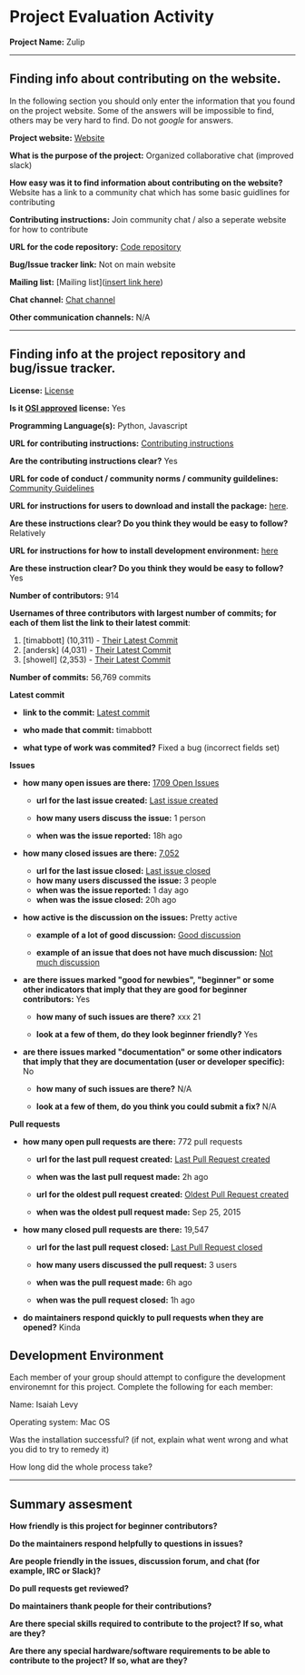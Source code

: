 # Project Evaluation Activity

__Project Name:__  Zulip

---

## Finding info about contributing on the website.

In the following section you should only enter the information that you
found on the project website. Some of the answers will be impossible to find, others
may be very hard to find. Do not _google_ for answers.

__Project website:__ [Website](https://zulip.com/)


__What is the purpose of the project:__ Organized collaborative chat (improved slack)

__How easy was it to find information about contributing on the website?__ Website has a link to a community chat which has some basic guidlines for contributing 

__Contributing instructions:__ Join community chat / also a seperate website for how to contribute

__URL for the code repository:__ [Code repository](https://github.com/zulip)

__Bug/Issue tracker link:__ Not on main website

__Mailing list:__ [Mailing list]([insert link here](https://zulip.com/development-community/))

__Chat channel:__ [Chat channel](https://chat.zulip.org/#narrow/stream/95-new-members)

__Other communication channels:__ N/A


---

## Finding info at the project repository and bug/issue tracker.

__License:__ [License](https://github.com/zulip/zulip/blob/main/LICENSE)

__Is it [OSI approved](https://opensource.org/licenses/alphabetical) license:__ Yes 

__Programming Language(s):__ Python, Javascript 

__URL for contributing instructions:__ [Contributing instructions](https://zulip.readthedocs.io/en/latest/contributing/contributing.html)

__Are the contributing instructions clear?__ Yes


__URL for code of conduct / community norms / community guildelines:__ [Community Guidelines](https://github.com/zulip/zulip/blob/main/CODE_OF_CONDUCT.md)

__URL for instructions for users to download and install the package:__  [here](https://zulip.readthedocs.io/en/latest/development/setup-recommended.html#macos). 


__Are these instructions clear? Do you think they would be easy to follow?__ Relatively 


__URL for instructions for how to install development environment:__ [here](https://zulip.readthedocs.io/en/latest/development/overview.html)


__Are these instruction clear? Do you think they would be easy to follow?__ Yes


__Number of contributors:__ 914


__Usernames of three contributors with largest number of commits; for
each of them list the link to their latest commit__:

1. [timabbott] (10,311) - [Their Latest Commit](https://github.com/zulip/zulip/commit/c0e88ad0eadba9df05a37eaf9dfc9f9f814d7600)
1. [andersk] (4,031) - [Their Latest Commit](https://github.com/zulip/zulip/commit/7b1bb984b307571f5b3ffb501226d6e970c38732)
1. [showell] (2,353) - [Their Latest Commit](https://github.com/zulip/zulip/commit/a8f5836ee6f5823082445f7bbb2ae3d7fb7a7ec1)


__Number of commits:__ 56,769 commits 

__Latest commit__ 

- __link to the commit:__ [Latest commit](https://github.com/zulip/zulip/commit/a513489f38bcad1025f3d9141a3132a166d2da6f)

- __who made that commit:__ timabbott

- __what type of work was commited?__ Fixed a bug (incorrect fields set)

__Issues__

- __how many open issues are there:__ [1709 Open Issues](https://github.com/zulip/zulip/issues)

    - __url for the last issue created:__ [Last issue created](https://github.com/zulip/zulip/issues/29139)

    - __how many users discuss the issue:__ 1 person
    
    - __when was the issue reported:__ 18h ago 
    

- __how many closed issues are there:__ [7,052](https://github.com/zulip/zulip/issues?q=is%3Aissue+is%3Aclosed)
    - __url for the last issue closed:__ [Last issue closed](https://github.com/zulip/zulip/issues/29132)
    - __how many users discussed the issue:__ 3 people
    - __when was the issue reported:__ 1 day ago
    - __when was the issue closed:__ 20h ago 

- __how active is the discussion on the issues:__ Pretty active 

    - __example of a lot of good discussion:__ [Good discussion](https://github.com/zulip/zulip/issues/29078)
    
    - __example of an issue that does not have much discussion:__ [Not much discussion](https://github.com/zulip/zulip/issues/29098)



- __are there issues marked "good for newbies", "beginner" or some other indicators that imply that they are good for beginner contributors:__  Yes 

    - __how many of such issues are there?__ xxx 21
    
    - __look at a few of them, do they look beginner friendly?__ Yes



- __are there issues marked "documentation" or some other indicators that imply that they are documentation (user or developer specific):__ No

    - __how many of such issues are there?__ N/A
    
    - __look at a few of them, do you think you could submit a fix?__ N/A



__Pull requests__

- __how many open pull requests are there:__ 772 pull requests

    - __url for the last pull request created:__ [Last Pull Request created](https://github.com/zulip/zulip/pull/29148)
    
    - __when was the last pull request made:__ 2h ago

    - __url for the oldest pull request created:__ [Oldest Pull Request created](https://github.com/zulip/zulip/pull/1)
    
    - __when was the oldest pull request made:__ Sep 25, 2015

- __how many closed pull requests are there:__ 19,547

    - __url for the last pull request closed:__ [Last Pull Request closed](https://github.com/zulip/zulip/pull/29146)
    
    - __how many users discussed the pull request:__ 3 users
    
    - __when was the pull request made:__  6h ago
    
    - __when was the pull request closed:__ 1h ago
    

- __do maintainers respond quickly to pull requests when they are opened?__ Kinda


## Development Environment 

Each member of your group should attempt to configure the development environemnt 
for this project. Complete the following for each member:

Name: Isaiah Levy

Operating system: Mac OS 

Was the installation successful? (if not, explain what went wrong and 
what you did to try to remedy it)

How long did the whole process take? 


---


## Summary assesment
__How friendly is this project for beginner contributors?__




__Do the maintainers respond helpfully to questions in issues?__



__Are people friendly in the issues, discussion forum, and chat (for example, IRC or Slack)?__




__Do pull requests get reviewed?__



__Do maintainers thank people for their contributions?__



__Are there special skills required to contribute to the project? If so, what are they?__



__Are there any special hardware/software requirements to be able to contribute to the project? If so, what are they?__

